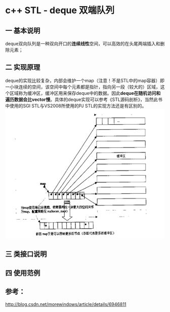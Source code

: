 # c++ STL - deque 双端队列


## 一 基本说明 
deque双向队列是一种双向开口的**连续线性**空间，可以高效的在头尾两端插入和删除元素；


## 二 实现原理

deque的实现比较复杂，内部会维护一个map（注意！不是STL中的map容器）即一小块连续的空间，该空间中每个元素都是指针，指向另一段（较大的）区域，这个区域称为缓冲区，缓冲区用来保存deque中的数据。因此**deque在随机访问和遍历数据会比vector慢**。具体的deque实现可以参考《STL源码剖析》，当然此书中使用的SGI STL与VS2008所使用的PJ STL的实现方法还是有区别的。
![](media/14977693303880/14977695177742.jpg)


## 三 类接口说明


## 四 使用范例


## 参考：
http://blog.csdn.net/morewindows/article/details/6946811





